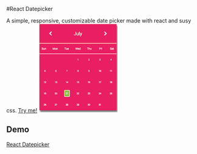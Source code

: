 #React Datepicker

A simple, responsive, customizable date picker made with react and susy css.
[Try me!](https://allelos.github.io/react-datepicker)
![screenshot](https://raw.githubusercontent.com/allelos/react-datepicker/gh-pages/dist/img/screenshot.png)

## Demo

[React Datepicker](https://allelos.github.io/react-datepicker)
